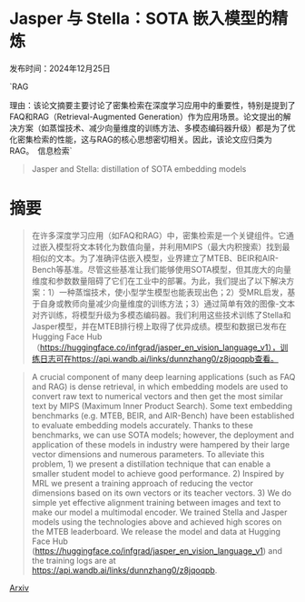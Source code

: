 # Jasper 与 Stella：SOTA 嵌入模型的精炼

发布时间：2024年12月25日

`RAG

理由：该论文摘要主要讨论了密集检索在深度学习应用中的重要性，特别是提到了FAQ和RAG（Retrieval-Augmented Generation）作为应用场景。论文提出的解决方案（如蒸馏技术、减少向量维度的训练方法、多模态编码器升级）都是为了优化密集检索的性能，这与RAG的核心思想密切相关。因此，该论文应归类为RAG。` `信息检索`

> Jasper and Stella: distillation of SOTA embedding models

# 摘要

> 在许多深度学习应用（如FAQ和RAG）中，密集检索是一个关键组件。它通过嵌入模型将文本转化为数值向量，并利用MIPS（最大内积搜索）找到最相似的文本。为了准确评估嵌入模型，业界建立了MTEB、BEIR和AIR-Bench等基准。尽管这些基准让我们能够使用SOTA模型，但其庞大的向量维度和参数数量阻碍了它们在工业中的部署。为此，我们提出了以下解决方案：1）一种蒸馏技术，使小型学生模型也能表现出色；2）受MRL启发，基于自身或教师向量减少向量维度的训练方法；3）通过简单有效的图像-文本对齐训练，将模型升级为多模态编码器。我们利用这些技术训练了Stella和Jasper模型，并在MTEB排行榜上取得了优异成绩。模型和数据已发布在Hugging Face Hub（https://huggingface.co/infgrad/jasper_en_vision_language_v1），训练日志可在https://api.wandb.ai/links/dunnzhang0/z8jqoqpb查看。

> A crucial component of many deep learning applications (such as FAQ and RAG) is dense retrieval, in which embedding models are used to convert raw text to numerical vectors and then get the most similar text by MIPS (Maximum Inner Product Search). Some text embedding benchmarks (e.g. MTEB, BEIR, and AIR-Bench) have been established to evaluate embedding models accurately. Thanks to these benchmarks, we can use SOTA models; however, the deployment and application of these models in industry were hampered by their large vector dimensions and numerous parameters. To alleviate this problem, 1) we present a distillation technique that can enable a smaller student model to achieve good performance. 2) Inspired by MRL we present a training approach of reducing the vector dimensions based on its own vectors or its teacher vectors. 3) We do simple yet effective alignment training between images and text to make our model a multimodal encoder. We trained Stella and Jasper models using the technologies above and achieved high scores on the MTEB leaderboard. We release the model and data at Hugging Face Hub (https://huggingface.co/infgrad/jasper_en_vision_language_v1) and the training logs are at https://api.wandb.ai/links/dunnzhang0/z8jqoqpb.

[Arxiv](https://arxiv.org/abs/2412.19048)